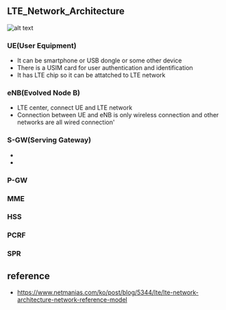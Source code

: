## LTE_Network_Architecture
![alt text](https://www.netmanias.com/ko/?m=attach&no=28769 "Logo Title Text 1")

### UE(User Equipment)
- It can be smartphone or USB dongle or some other device
- There is a USIM card for user authentication and identification
- It has LTE chip so it can be attatched to LTE network
### eNB(Evolved Node B)
- LTE center, connect UE and LTE network
- Connection between UE and eNB is only wireless connection and other networks are all wired connection'
### S-GW(Serving Gateway)
-
- 
### P-GW
### MME
### HSS
### PCRF
### SPR


## reference
- https://www.netmanias.com/ko/post/blog/5344/lte/lte-network-architecture-network-reference-model
